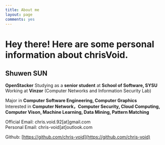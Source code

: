 ```yaml
---
title: About me
layout: page
comments: yes
---
```


Hey there! Here are some personal information about chrisVoid.
=======

## Shuwen SUN

**OpenStacker**
Studying as a **senior student** at **School of Software, SYSU**    
Working at **Vinzor** (Computer Networks and Information Security Lab)

Major in **Computer Software Engineering, Computer Graphics**    
Interested in **Computer Network，Computer Security, Cloud Computing, Computer Vison, Machine Learning, Data Mining, Pattern Matching**    

Official Email: chris.void.92[at]gmail.com     
Personal Email: chris-void[at]outlook.com

Github: [https://github.com/chris-void](https://github.com/chris-void)
